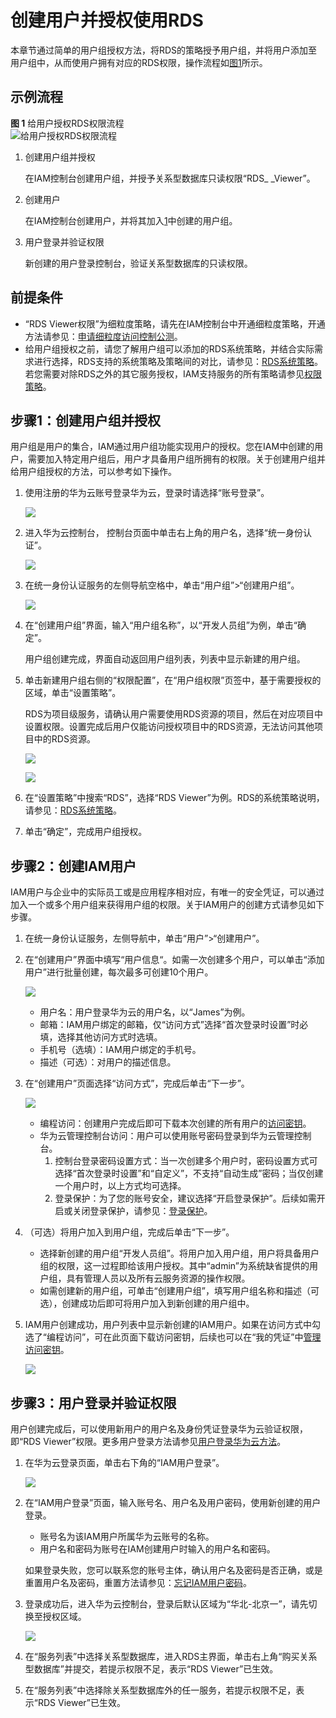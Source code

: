 # 创建用户并授权使用RDS<a name="rds_07_0002"></a>

本章节通过简单的用户组授权方法，将RDS的策略授予用户组，并将用户添加至用户组中，从而使用户拥有对应的RDS权限，操作流程如[图1](#zh-cn_topic_0172661625_fig15451536531)所示。

## 示例流程<a name="zh-cn_topic_0172661625_section10309404"></a>

**图 1**  给用户授权RDS权限流程<a name="zh-cn_topic_0172661625_fig15451536531"></a>  
![](figures/给用户授权RDS权限流程.png "给用户授权RDS权限流程")

1.  <a name="zh-cn_topic_0172661625_li10176121316284"></a>创建用户组并授权

    在IAM控制台创建用户组，并授予关系型数据库只读权限“RDS_ _Viewer”。

2.  创建用户

    在IAM控制台创建用户，并将其加入[1](#zh-cn_topic_0172661625_li10176121316284)中创建的用户组。

3.  用户登录并验证权限

    新创建的用户登录控制台，验证关系型数据库的只读权限。


## 前提条件<a name="zh-cn_topic_0172661625_section25675773"></a>

-   “RDS Viewer权限”为细粒度策略，请先在IAM控制台中开通细粒度策略，开通方法请参见：[申请细粒度访问控制公测](https://support.huaweicloud.com/usermanual-iam/iam_01_019.html)。
-   给用户组授权之前，请您了解用户组可以添加的RDS系统策略，并结合实际需求进行选择，RDS支持的系统策略及策略间的对比，请参见：[RDS系统策略](https://support.huaweicloud.com/productdesc-rds/rds_01_0017.html)。若您需要对除RDS之外的其它服务授权，IAM支持服务的所有策略请参见[权限策略](https://support.huaweicloud.com/usermanual-permissions/zh-cn_topic_0063498930.html)。

## 步骤1：创建用户组并授权<a name="zh-cn_topic_0172661625_section29755367"></a>

用户组是用户的集合，IAM通过用户组功能实现用户的授权。您在IAM中创建的用户，需要加入特定用户组后，用户才具备用户组所拥有的权限。关于创建用户组并给用户组授权的方法，可以参考如下操作。

1.  使用注册的华为云账号登录华为云，登录时请选择“账号登录”。

    ![](figures/1-0.png)

2.  进入华为云控制台， 控制台页面中单击右上角的用户名，选择“统一身份认证”。

    ![](figures/2.png)

3.  在统一身份认证服务的左侧导航空格中，单击“用户组”\>“创建用户组”。

    ![](figures/创建用户组.png)

4.  在“创建用户组”界面，输入“用户组名称”，以“开发人员组”为例，单击“确定”。

    用户组创建完成，界面自动返回用户组列表，列表中显示新建的用户组。

5.  单击新建用户组右侧的“权限配置”，在“用户组权限”页签中，基于需要授权的区域，单击“设置策略”。

    RDS为项目级服务，请确认用户需要使用RDS资源的项目，然后在对应项目中设置权限。设置完成后用户仅能访问授权项目中的RDS资源，无法访问其他项目中的RDS资源。

    ![](figures/权限配置.png)

    ![](figures/设置策略.png)

6.  在“设置策略”中搜索“RDS”，选择“RDS Viewer”为例。RDS的系统策略说明，请参见：[RDS系统策略](https://support.huaweicloud.com/productdesc-rds/rds_01_0017.html)。
7.  单击“确定”，完成用户组授权。

## 步骤2：创建IAM用户<a name="zh-cn_topic_0172661625_section66471715"></a>

IAM用户与企业中的实际员工或是应用程序相对应，有唯一的安全凭证，可以通过加入一个或多个用户组来获得用户组的权限。关于IAM用户的创建方式请参见如下步骤。

1.  在统一身份认证服务，左侧导航中，单击“用户”\>“创建用户”。
2.  在“创建用户”界面中填写“用户信息“。如需一次创建多个用户，可以单击“添加用户”进行批量创建，每次最多可创建10个用户。

    ![](figures/3.png)

    -   用户名：用户登录华为云的用户名，以“James”为例。
    -   邮箱：IAM用户绑定的邮箱，仅“访问方式”选择“首次登录时设置”时必填，选择其他访问方式时选填。
    -   手机号（选填）：IAM用户绑定的手机号。
    -   描述（可选）：对用户的描述信息。

3.  在“创建用户”页面选择“访问方式”，完成后单击“下一步”。

    ![](figures/4.png)

    -   编程访问：创建用户完成后即可下载本次创建的所有用户的[访问密钥](https://support.huaweicloud.com/usermanual-ca/zh-cn_topic_0046606340.html)。
    -   华为云管理控制台访问：用户可以使用账号密码登录到华为云管理控制台。
        1.  控制台登录密码设置方式：当一次创建多个用户时，密码设置方式可选择“首次登录时设置”和“自定义”，不支持“自动生成”密码；当仅创建一个用户时，以上方式均可选择。
        2.  登录保护：为了您的账号安全，建议选择“开启登录保护”。后续如需开启或关闭登录保护，请参见：[登录保护](https://support.huaweicloud.com/usermanual-iam/zh-cn_topic_0079477316.html)。

4.  （可选）将用户加入到用户组，完成后单击“下一步”。
    -   选择新创建的用户组“开发人员组”。将用户加入用户组，用户将具备用户组的权限，这一过程即给该用户授权。其中“admin”为系统缺省提供的用户组，具有管理人员以及所有云服务资源的操作权限。
    -   如需创建新的用户组，可单击“创建用户组”，填写用户组名称和描述（可选），创建成功后即可将用户加入到新创建的用户组中。

5.  IAM用户创建成功，用户列表中显示新创建的IAM用户。如果在访问方式中勾选了“编程访问”，可在此页面下载访问密钥，后续也可以在“我的凭证”中[管理访问密钥](https://support.huaweicloud.com/usermanual-ca/zh-cn_topic_0046606340.html)。

    ![](figures/5.png)


## 步骤3：用户登录并验证权限<a name="zh-cn_topic_0172661625_section61374531"></a>

用户创建完成后，可以使用新用户的用户名及身份凭证登录华为云验证权限，即“RDS Viewer”权限。更多用户登录方法请参见[用户登录华为云方法](https://support.huaweicloud.com/qs-iam/iam_01_0031.html#section2)。

1.  在华为云登录页面，单击右下角的“IAM用户登录”。

    ![](figures/6-1.png)

2.  在“IAM用户登录”页面，输入账号名、用户名及用户密码，使用新创建的用户登录。

    -   账号名为该IAM用户所属华为云账号的名称。
    -   用户名和密码为账号在IAM创建用户时输入的用户名和密码。

    如果登录失败，您可以联系您的账号主体，确认用户名及密码是否正确，或是重置用户名及密码，重置方法请参见：[忘记IAM用户密码](https://support.huaweicloud.com/iam_faq/iam_01_0314.html#section1)。

3.  登录成功后，进入华为云控制台，登录后默认区域为“华北-北京一”，请先切换至授权区域。

    ![](figures/7.png)

4.  在“服务列表”中选择关系型数据库，进入RDS主界面，单击右上角“购买关系型数据库”并提交，若提示权限不足，表示“RDS Viewer”已生效。
5.  在“服务列表”中选择除关系型数据库外的任一服务，若提示权限不足，表示“RDS Viewer”已生效。

